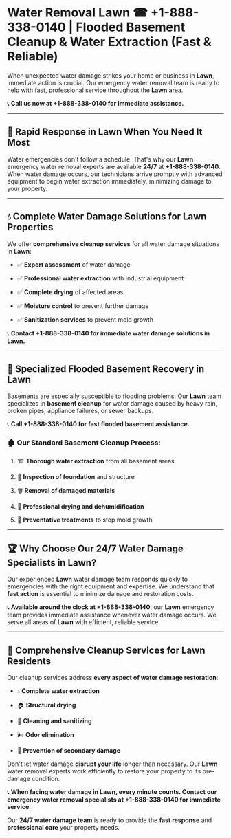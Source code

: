 # Water Removal Lawn ☎ +1-888-338-0140 | Flooded Basement Cleanup & Water Extraction (Fast & Reliable)

When unexpected water damage strikes your home or business in **Lawn**, immediate action is crucial. Our emergency water removal team is ready to help with fast, professional service throughout the **Lawn** area. 

📞 **Call us now at +1-888-338-0140 for immediate assistance.**
---
## 🚀 Rapid Response in Lawn When You Need It Most
Water emergencies don't follow a schedule. That's why our **Lawn** emergency water removal experts are available **24/7** at **+1-888-338-0140**. When water damage occurs, our technicians arrive promptly with advanced equipment to begin water extraction immediately, minimizing damage to your property.
---
## 💧 Complete Water Damage Solutions for Lawn Properties
We offer **comprehensive cleanup services** for all water damage situations in **Lawn**:
- ✅ **Expert assessment** of water damage  
- ✅ **Professional water extraction** with industrial equipment  
- ✅ **Complete drying** of affected areas  
- ✅ **Moisture control** to prevent further damage  
- ✅ **Sanitization services** to prevent mold growth  
📞 **Contact +1-888-338-0140 for immediate water damage solutions in Lawn.**
---
## 🌊 Specialized Flooded Basement Recovery in Lawn
Basements are especially susceptible to flooding problems. Our **Lawn** team specializes in **basement cleanup** for water damage caused by heavy rain, broken pipes, appliance failures, or sewer backups. 
📞 **Call +1-888-338-0140 for fast flooded basement assistance.**
### 🏚️ Our Standard Basement Cleanup Process:
1. 🏗️ **Thorough water extraction** from all basement areas  
2. 🔎 **Inspection of foundation** and structure  
3. 🗑️ **Removal of damaged materials**  
4. 💨 **Professional drying and dehumidification**  
5. 🚫 **Preventative treatments** to stop mold growth  
---
## 🏆 Why Choose Our 24/7 Water Damage Specialists in Lawn?
Our experienced **Lawn** water damage team responds quickly to emergencies with the right equipment and expertise. We understand that **fast action** is essential to minimize damage and restoration costs.
📞 **Available around the clock at +1-888-338-0140**, our **Lawn** emergency team provides immediate assistance whenever water damage occurs. We serve all areas of **Lawn** with efficient, reliable service.
---
## 🧹 Comprehensive Cleanup Services for Lawn Residents
Our cleanup services address **every aspect of water damage restoration**:
- 💧 **Complete water extraction**  
- 🏠 **Structural drying**  
- 🧼 **Cleaning and sanitizing**  
- 🌬️ **Odor elimination**  
- 🚫 **Prevention of secondary damage**  
Don't let water damage **disrupt your life** longer than necessary. Our **Lawn** water removal experts work efficiently to restore your property to its pre-damage condition.
📞 **When facing water damage in Lawn, every minute counts. Contact our emergency water removal specialists at +1-888-338-0140 for immediate service.**
Our **24/7 water damage team** is ready to provide the **fast response** and **professional care** your property needs.
